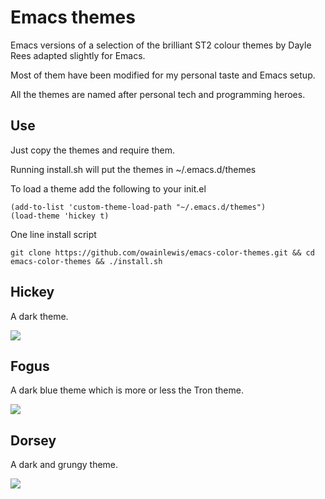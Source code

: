 # Emacs themes

Emacs versions of a selection of the brilliant ST2 colour themes by Dayle Rees adapted slightly for Emacs.

Most of them have been modified for my personal taste and Emacs setup.

All the themes are named after personal tech and programming heroes.

## Use

Just copy the themes and require them.

Running install.sh will put the themes in  ~/.emacs.d/themes

To load a theme add the following to your init.el

```elisp
(add-to-list 'custom-theme-load-path "~/.emacs.d/themes")
(load-theme 'hickey t)
```

One line install script

```
git clone https://github.com/owainlewis/emacs-color-themes.git && cd emacs-color-themes && ./install.sh
```

## Hickey

A dark theme.

![](https://raw.github.com/owainlewis/emacs-color-themes/master/previews/hickey.png)

## Fogus

A dark blue theme which is more or less the Tron theme.

![](https://raw.github.com/owainlewis/emacs-color-themes/master/previews/fogus.png)

## Dorsey

A dark and grungy theme.

![](https://raw.github.com/owainlewis/emacs-color-themes/master/previews/dorsey.png)

